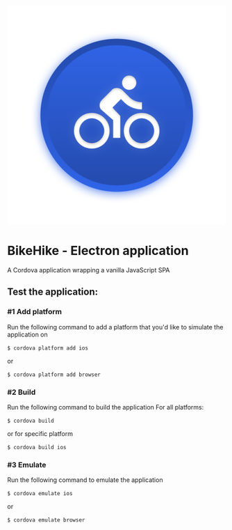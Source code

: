 ![BikeHike Icon](https://github.com/TheFlyingWhale/electron-bikehike/blob/main/build/icon.png)

# BikeHike - Electron application

A Cordova application wrapping a vanilla JavaScript SPA

## Test the application:

### #1 Add platform

Run the following command to add a platform that you'd like to simulate the application on

```
$ cordova platform add ios
```

or

```
$ cordova platform add browser
```

### #2 Build

Run the following command to build the application
For all platforms:

```
$ cordova build
```

or for specific platform

```
$ cordova build ios
```

### #3 Emulate

Run the following command to emulate the application

```
$ cordova emulate ios
```

or

```
$ cordova emulate browser
```
